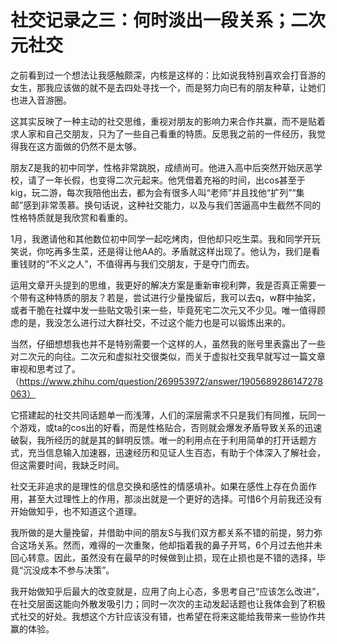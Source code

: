 # 社交记录之三：何时淡出一段关系；二次元社交

之前看到过一个想法让我感触颇深，内核是这样的：比如说我特别喜欢会打音游的女生，那我应该做的就不是去四处寻找一个，而是努力向已有的朋友种草，让她们也进入音游圈。

这其实反映了一种主动的社交思维，重视对朋友的影响力来合作共赢，而不是贴着求人家和自己交朋友，只为了一些自己看重的特质。反思我之前的一件经历，我觉得我在这方面做的仍然不是太够。

朋友Z是我的初中同学，性格非常跳脱，成绩尚可。他进入高中后突然开始厌恶学校，请了一年长假，也变得二次元起来。他凭借着充裕的时间，出cos甚至于kig，玩二游，每次我陪他出去，都为会有很多人叫“老师”并且找他“扩列”“集邮”感到非常羡慕。换句话说，这种社交能力，以及与我们苦逼高中生截然不同的性格特质就是我欣赏和看重的。

1月，我邀请他和其他数位初中同学一起吃烤肉，但他却只吃生菜。我和同学开玩笑说，你吃再多生菜，还是得让他AA的。矛盾就这样出现了。他认为，我们是看重钱财的“不义之人”，不值得再与我们交朋友，于是夺门而去。

运用文章开头提到的思维，我更好的解决方案是重新审视利弊，我是否真正需要一个带有这种特质的朋友？若是，尝试进行少量挽留后，我可以去q，w群中抽奖，或者干脆在社媒中发一些贴文吸引来一些，毕竟死宅二次元又不少见。唯一值得顾虑的是，我没怎么进行过大群社交，不过这个能力也是可以锻炼出来的。

当然，仔细想想我也并不是特别需要一个这样的人，虽然我的账号里表露出了一些对二次元的向往。二次元和虚拟社交很类似，而关于虚拟社交我早就写过一篇文章审视和思考过了。（https://www.zhihu.com/question/269953972/answer/1905689286147278063）

它搭建起的社交共同话题单一而浅薄，人们的深层需求不只是我们有同推，玩同一个游戏，或ta的cos出的好看，而是性格贴合，否则就会爆发矛盾导致关系的迅速破裂，我所经历的就是其的鲜明反馈。唯一的利用点在于利用简单的打开话题方式，充当信息输入加速器，迅速经历和见证人生百态，有助于个体深入了解社会，但这需要时间，我缺乏时间。

社交无非追求的是理性的信息交换和感性的情感填补。如果在感性上存在负面作用，甚至大过理性上的作用，那淡出就是一个更好的选择。可惜6个月前我还没有开始做知乎，也不知道这个道理。

我所做的是大量挽留，并借助中间的朋友S与我们双方都关系不错的前提，努力弥合这场关系。然而，难得的一次重聚，他却指着我的鼻子开骂，6个月过去他并未回心转意。因此，虽然没有在最早的时候做到止损，现在止损也是不错的选择，毕竟“沉没成本不参与决策”。

我开始做知乎后最大的改变就是，应用了向上心态，多思考自己“应该怎么改进”，在社交层面这能向外散发吸引力；同时一次次的主动发起话题也让我体会到了积极式社交的好处。我想这个方针应该没有错，也希望在将来这能给我带来一些协作共赢的体验。



